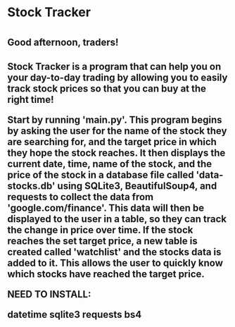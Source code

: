 <h1>Stock Tracker<h1>

<h2>Good afternoon, traders!<h2>
<p>Stock Tracker is a program that can help you on your day-to-day trading by allowing you to easily track stock prices so that you can buy at the right time!


Start by running 'main.py'. This program begins by asking the user for the name of the stock they are searching for, and the target price in which they hope the stock reaches. It then displays the current date, time, name of the stock, and the price of the stock in a database file called 'data-stocks.db' using SQLite3, BeautifulSoup4, and requests to collect the data from 'google.com/finance'. This data will then be displayed to the user in a table, so they can track the change in price over time. If the stock reaches the set target price, a new table is created called 'watchlist' and the stocks data is added to it. This allows the user to quickly know which stocks have reached the target price.


NEED TO INSTALL:

datetime
sqlite3
requests
bs4
